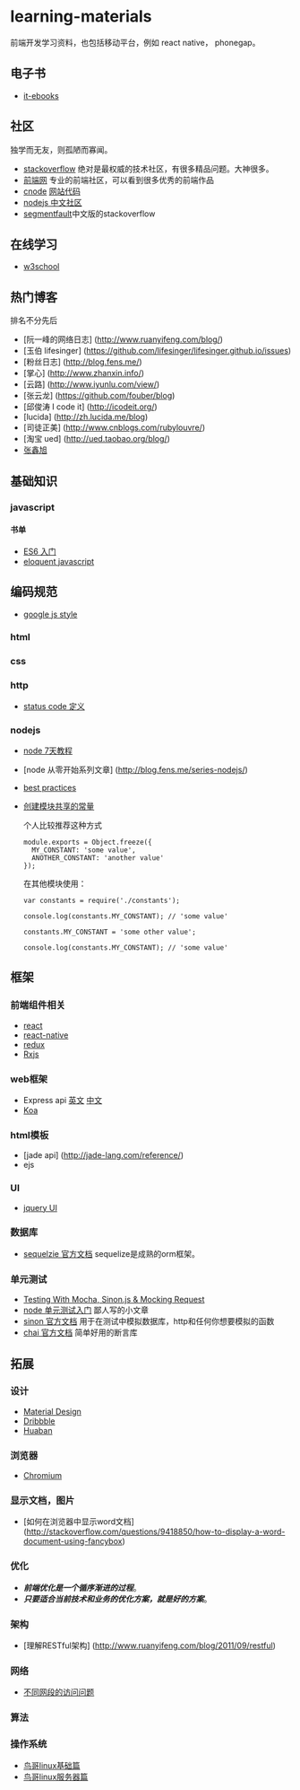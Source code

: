 # learning-materials
前端开发学习资料，也包括移动平台，例如 react native， phonegap。

## 电子书
* [it-ebooks](http://www.it-ebooks.info/)

## 社区
独学而无友，则孤陋而寡闻。
* [stackoverflow](http://stackoverflow.com/) 绝对是最权威的技术社区，有很多精品问题。大神很多。
* [前端网](http://www.w3cfuns.com/portal.php) 专业的前端社区，可以看到很多优秀的前端作品
* [cnode](https://cnodejs.org/) [网站代码](https://github.com/cnodejs/nodeclub/)
* [nodejs 中文社区](http://www.nodejs.net/)
* [segmentfault](http://segmentfault.com/)中文版的stackoverflow

## 在线学习
* [w3school](http://www.w3school.com.cn/index.html)

## 热门博客
排名不分先后
* [阮一峰的网络日志] (http://www.ruanyifeng.com/blog/)
* [玉伯 lifesinger] (https://github.com/lifesinger/lifesinger.github.io/issues)
* [粉丝日志] (http://blog.fens.me/)
* [掌心] (http://www.zhanxin.info/)
* [云路] (http://www.iyunlu.com/view/)
* [张云龙] (https://github.com/fouber/blog)
* [邱俊涛 I code it] (http://icodeit.org/)
* [lucida] (http://zh.lucida.me/blog)
* [司徒正美] (http://www.cnblogs.com/rubylouvre/)
* [淘宝 ued] (http://ued.taobao.org/blog/)
* [张鑫旭](http://www.zhangxinxu.com/)

## 基础知识

### javascript

#### 书单
* [ES6 入门](http://es6.ruanyifeng.com/)
* [eloquent javascript](http://eloquentjavascript.net/)
## 编码规范
* [google js style](http://google-styleguide.googlecode.com/svn/trunk/javascriptguide.xml)

### html

### css

### http
* [status code 定义](http://www.w3.org/Protocols/rfc2616/rfc2616-sec10.html)

### nodejs
* [node 7天教程](http://www.lvtao.net/content/book/node.js.htm)
* [node 从零开始系列文章] (http://blog.fens.me/series-nodejs/)
* [best practices](http://www.innofied.com/node-js-best-practices/)
* [创建模块共享的常量](http://stackoverflow.com/questions/8595509/how-do-you-share-constants-in-nodejs-modules)
  
  个人比较推荐这种方式
  ```
  module.exports = Object.freeze({
    MY_CONSTANT: 'some value',
    ANOTHER_CONSTANT: 'another value'
  });
  ```
  在其他模块使用：
  ```
  var constants = require('./constants');

  console.log(constants.MY_CONSTANT); // 'some value'

  constants.MY_CONSTANT = 'some other value';

  console.log(constants.MY_CONSTANT); // 'some value'
  ```

## 框架

### 前端组件相关
* [react]()
* [react-native]()
* [redux](http://redux.js.org/docs/introduction/)
* [Rxjs](https://github.com/Reactive-Extensions/RxJS)

### web框架
* Express api [英文](http://expressjs.com/4x/api.html) [中文](http://www.expressjs.com.cn/4x/api.html)
* [Koa](https://github.com/koajs/koa)

### html模板
* [jade api] (http://jade-lang.com/reference/)
* ejs

### UI
* [jquery UI](http://jqueryui.com/)

### 数据库
* [sequelzie 官方文档](http://sequelize.readthedocs.org/en/latest/) sequelize是成熟的orm框架。

### 单元测试
* [Testing With Mocha, Sinon.js & Mocking Request](http://bulkan-evcimen.com/testing_with_mocha_sinon)
* [node 单元测试入门](http://blog.csdn.net/wp270280522/article/details/48734409) 鄙人写的小文章
* [sinon 官方文档](http://sinonjs.org/docs/) 用于在测试中模拟数据库，http和任何你想要模拟的函数
* [chai 官方文档](http://chaijs.com/) 简单好用的断言库

## 拓展

### 设计
* [Material Design](https://material.io/guidelines/#)
* [Dribbble](https://dribbble.com/)
* [Huaban](http://huaban.com/)

### 浏览器
* [Chromium](https://www.chromium.org/Home)

### 显示文档，图片
* [如何在浏览器中显示word文档] (http://stackoverflow.com/questions/9418850/how-to-display-a-word-document-using-fancybox)

### 优化

* ***前端优化是一个循序渐进的过程***。
* ***只要适合当前技术和业务的优化方案，就是好的方案***。

### 架构
* [理解RESTful架构] (http://www.ruanyifeng.com/blog/2011/09/restful)

### 网络
* [不同网段的访问问题](http://networkengineering.stackexchange.com/questions/10530/ping-between-different-subnet-across-a-link)

### 算法


### 操作系统
* [鸟哥linux基础篇](http://vbird.dic.ksu.edu.tw/linux_basic/linux_basic.php)
* [鸟哥linux服务器篇](http://vbird.dic.ksu.edu.tw/linux_server/)


